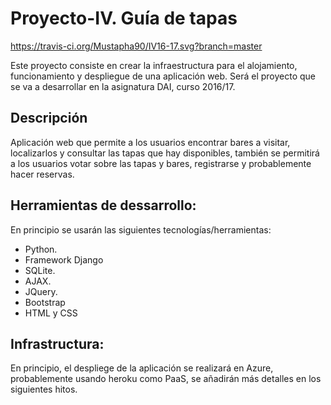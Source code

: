 # Proyecto-IV. Guía de tapas

https://travis-ci.org/Mustapha90/IV16-17.svg?branch=master

Este proyecto consiste en crear la infraestructura para el alojamiento, funcionamiento y despliegue de una aplicación web. Será el proyecto que se va a desarrollar en la asignatura DAI, curso 2016/17.

## Descripción

Aplicación web que permite a los usuarios encontrar bares a visitar, localizarlos y consultar las tapas que hay disponibles, también se permitirá a los usuarios votar sobre las tapas y bares, registrarse y probablemente hacer reservas.

## Herramientas de dessarrollo:
En principio se usarán las siguientes tecnologías/herramientas:

* Python.
* Framework Django
* SQLite.
* AJAX.
* JQuery.
* Bootstrap
* HTML y CSS

## Infrastructura:

En principio, el despliege de la aplicación se realizará en Azure, probablemente usando heroku como PaaS, se añadirán más detalles en los siguientes hitos.

 
